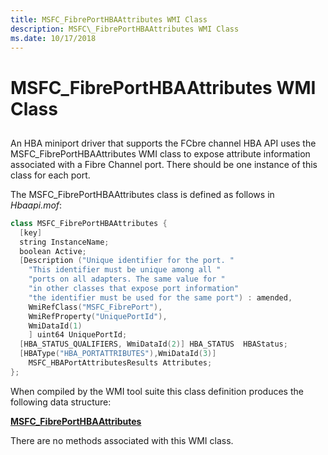 ```yaml
---
title: MSFC_FibrePortHBAAttributes WMI Class
description: MSFC\_FibrePortHBAAttributes WMI Class
ms.date: 10/17/2018
---
```


# MSFC\_FibrePortHBAAttributes WMI Class


## <span id="ddk_msfc_fibreporthbaattributes_wmi_class_kr"></span><span id="DDK_MSFC_FIBREPORTHBAATTRIBUTES_WMI_CLASS_KR"></span>


An HBA miniport driver that supports the FCbre channel HBA API uses the MSFC\_FibrePortHBAAttributes WMI class to expose attribute information associated with a Fibre Channel port. There should be one instance of this class for each port.

The MSFC\_FibrePortHBAAttributes class is defined as follows in *Hbaapi.mof*:

```cpp
class MSFC_FibrePortHBAAttributes {
  [key] 
  string InstanceName;
  boolean Active;
  [Description ("Unique identifier for the port. "
    "This identifier must be unique among all "
    "ports on all adapters. The same value for "
    "in other classes that expose port information"
    "the identifier must be used for the same port") : amended,
    WmiRefClass("MSFC_FibrePort"),
    WmiRefProperty("UniquePortId"),
    WmiDataId(1)
    ] uint64 UniquePortId;
  [HBA_STATUS_QUALIFIERS, WmiDataId(2)] HBA_STATUS  HBAStatus;
  [HBAType("HBA_PORTATTRIBUTES"),WmiDataId(3)]
    MSFC_HBAPortAttributesResults Attributes;
};
```

When compiled by the WMI tool suite this class definition produces the following data structure:

[**MSFC\_FibrePortHBAAttributes**](/windows-hardware/drivers/ddi/hbapiwmi/ns-hbapiwmi-_msfc_fibreporthbaattributes)

There are no methods associated with this WMI class.

 

